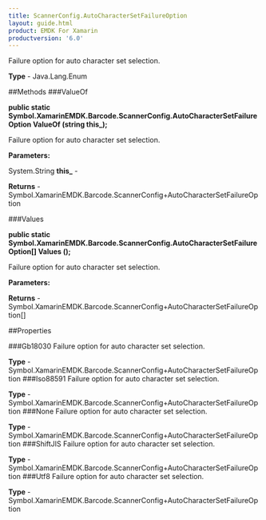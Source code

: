 ```yaml
---
title: ScannerConfig.AutoCharacterSetFailureOption
layout: guide.html
product: EMDK For Xamarin 
productversion: '6.0' 
---
```

Failure option for auto character set selection.

**Type** - Java.Lang.Enum

##Methods
###ValueOf

**public static Symbol.XamarinEMDK.Barcode.ScannerConfig.AutoCharacterSetFailureOption ValueOf (string this_);**

Failure option for auto character set selection.

**Parameters:**

System.String **this_**  - 
        

**Returns** - Symbol.XamarinEMDK.Barcode.ScannerConfig+AutoCharacterSetFailureOption

###Values

**public static Symbol.XamarinEMDK.Barcode.ScannerConfig.AutoCharacterSetFailureOption[] Values ();**

Failure option for auto character set selection.

**Parameters:**

**Returns** - Symbol.XamarinEMDK.Barcode.ScannerConfig+AutoCharacterSetFailureOption[]

##Properties

###Gb18030
Failure option for auto character set selection.

**Type** - Symbol.XamarinEMDK.Barcode.ScannerConfig+AutoCharacterSetFailureOption
###Iso88591
Failure option for auto character set selection.

**Type** - Symbol.XamarinEMDK.Barcode.ScannerConfig+AutoCharacterSetFailureOption
###None
Failure option for auto character set selection.

**Type** - Symbol.XamarinEMDK.Barcode.ScannerConfig+AutoCharacterSetFailureOption
###ShiftJIS
Failure option for auto character set selection.

**Type** - Symbol.XamarinEMDK.Barcode.ScannerConfig+AutoCharacterSetFailureOption
###Utf8
Failure option for auto character set selection.

**Type** - Symbol.XamarinEMDK.Barcode.ScannerConfig+AutoCharacterSetFailureOption
